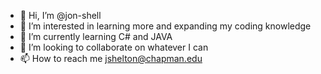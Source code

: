 - 👋 Hi, I’m @jon-shell
- 👀 I’m interested in learning more and expanding my coding knowledge
- 🌱 I’m currently learning C# and JAVA
- 💞️ I’m looking to collaborate on whatever I can 
- 📫 How to reach me jshelton@chapman.edu

<!---
jon-shell/jon-shell is a ✨ special ✨ repository because its `README.md` (this file) appears on your GitHub profile.
You can click the Preview link to take a look at your changes.
--->
